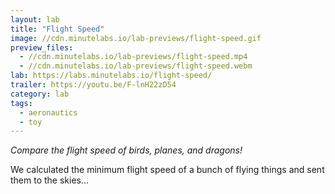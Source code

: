 ```yaml
---
layout: lab
title: "Flight Speed"
image: //cdn.minutelabs.io/lab-previews/flight-speed.gif
preview_files:
  - //cdn.minutelabs.io/lab-previews/flight-speed.mp4
  - //cdn.minutelabs.io/lab-previews/flight-speed.webm
lab: https://labs.minutelabs.io/flight-speed/
trailer: https://youtu.be/F-lnH22zD54
category: lab
tags:
  - aeronautics
  - toy
---
```


*Compare the flight speed of birds, planes, and dragons!*

We calculated the minimum flight speed of a bunch of flying things and sent them to the skies...
